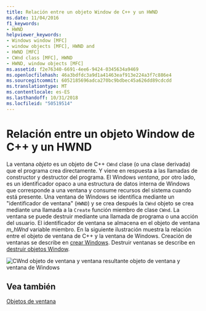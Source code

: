 ```yaml
---
title: Relación entre un objeto Window de C++ y un HWND
ms.date: 11/04/2016
f1_keywords:
- HWND
helpviewer_keywords:
- Windows window [MFC]
- window objects [MFC], HWND and
- HWND [MFC]
- CWnd class [MFC], HWND
- HWND, window objects [MFC]
ms.assetid: f2e76340-6691-4ee6-9424-0345634a9469
ms.openlocfilehash: 46a3bdfdc3a9d1a41463eaf913e224a3f7c886e4
ms.sourcegitcommit: 6052185696adca270bc9bdbec45a626dd89cdcdd
ms.translationtype: MT
ms.contentlocale: es-ES
ms.lasthandoff: 10/31/2018
ms.locfileid: "50519514"
---
```

# <a name="relationship-between-a-c-window-object-and-an-hwnd"></a>Relación entre un objeto Window de C++ y un HWND

La ventana *objeto* es un objeto de C++ `CWnd` clase (o una clase derivada) que el programa crea directamente. Y viene en respuesta a las llamadas de constructor y destructor del programa. El Windows *ventana*, por otro lado, es un identificador opaco a una estructura de datos interna de Windows que corresponde a una ventana y consume recursos del sistema cuando está presente. Una ventana de Windows se identifica mediante un "identificador de ventana" (`HWND`) y se crea después la `CWnd` objeto se crea mediante una llamada a la `Create` función miembro de clase `CWnd`. La ventana se puede destruir mediante una llamada de programa o una acción del usuario. El identificador de ventana se almacena en el objeto de ventana *m_hWnd* variable miembro. En la siguiente ilustración muestra la relación entre el objeto de ventana de C++ y la ventana de Windows. Creación de ventanas se describe en [crear Windows](../mfc/creating-windows.md). Destruir ventanas se describe en [destruir objetos Window](../mfc/destroying-window-objects.md).

![CWnd objeto de ventana y ventana resultante](../mfc/media/vc37fj1.gif "vc37fj1") objeto de ventana y ventana de Windows

## <a name="see-also"></a>Vea también

[Objetos de ventana](../mfc/window-objects.md)

